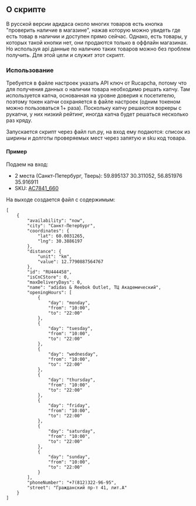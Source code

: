 ## О скрипте

В русской версии адидаса около многих товаров есть кнопка "проверить наличие в магазине", нажав которую можно увидеть где есть товар в наличии и доступен прямо сейчас. 
Однако, есть товары, у которых такой кнопки нет, они продаются только в оффлайн магазинах. Но используя api данные по наличию таких товаров можно без проблем получить. 
Для этой цели и служит этот скрипт.

### Использование
Требуется в файле настроек указать API ключ от Rucapcha, потому что для получения данных о наличии товара необходимо решать капчу. Там используется капча, основанная на уровне доверия к посетителю,
поэтому токен капчи сохраняется в файле настроек (одним токеном можно пользоваться 1+ раза). Поскольку капчу решаются воркеры с рукапчи, у них низкий рейтинг, иногда капча будет решаться несколько раз кряду. 

Запускается скрипт через файл run.py, на вход ему подаются: список из ширины и долготы проверяемых мест через запятую и sku код товара.

#### Пример
Подаем на вход:

  * 2 места (Санкт-Петербург, Тверь): 59.895137 30.311052, 56.851976 35.916911
  * SKU: [AC7841_660](https://www.adidas.ru/botinki-dlia-khaikinga-terrex-frozetrack-winter/AC7841.html)

На выходе создается файл с содержимым:
```
[
    {
        "availability": "now",
        "city": "Санкт-Петербург",
        "coordinates": {
            "lat": 60.0031265,
            "lng": 30.3886197
        },
        "distance": {
            "unit": "km",
            "value": 12.7790887564767
        },
        "id": "RU444458",
        "isCnCStore": 0,
        "maxDeliveryDays": 0,
        "name": "adidas & Reebok Outlet, ТЦ Академический",
        "openingHours": [
            {
                "day": "monday",
                "from": "10:00",
                "to": "22:00"
            },
            {
                "day": "tuesday",
                "from": "10:00",
                "to": "22:00"
            },
            {
                "day": "wednesday",
                "from": "10:00",
                "to": "22:00"
            },
            {
                "day": "thursday",
                "from": "10:00",
                "to": "22:00"
            },
            {
                "day": "friday",
                "from": "10:00",
                "to": "22:00"
            },
            {
                "day": "saturday",
                "from": "10:00",
                "to": "22:00"
            },
            {
                "day": "sunday",
                "from": "10:00",
                "to": "22:00"
            }
        ],
        "phoneNumber": "+7(812)322-96-95",
        "street": "Гражданский пр-т 41, лит.А"
    }
]
```
